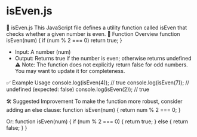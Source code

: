 # isEven.js
📘 isEven.js
This JavaScript file defines a utility function called isEven that checks whether a given number is even.
🧠 Function Overview
function isEven(num) {
  if (num % 2 === 0)
    return true;
}


- Input: A number (num)
- Output: Returns true if the number is even; otherwise returns undefined
⚠️ Note: The function does not explicitly return false for odd numbers. You may want to update it for completeness.

✅ Example Usage
console.log(isEven(4)); // true
console.log(isEven(7)); // undefined (expected: false)
console.log(isEven(2)); // true


🛠 Suggested Improvement
To make the function more robust, consider adding an else clause:
function isEven(num) {
  return num % 2 === 0;
}


Or:
function isEven(num) {
  if (num % 2 === 0) {
    return true;
  } else {
    return false;
  }
}



